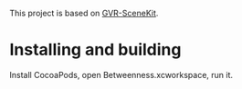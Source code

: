  This project is based on [GVR-SceneKit](https://github.com/AndrianBdn/GVR-SceneKit).

# Installing and building

Install CocoaPods, open Betweenness.xcworkspace, run it. 
